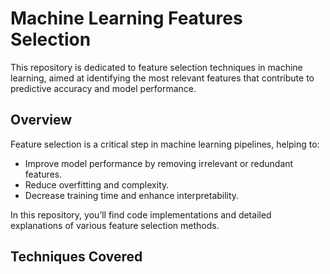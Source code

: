 # Machine Learning Features Selection

This repository is dedicated to feature selection techniques in machine learning, aimed at identifying the most relevant features that contribute to predictive accuracy and model performance.

## Overview

Feature selection is a critical step in machine learning pipelines, helping to:
- Improve model performance by removing irrelevant or redundant features.
- Reduce overfitting and complexity.
- Decrease training time and enhance interpretability.

In this repository, you’ll find code implementations and detailed explanations of various feature selection methods.

## Techniques Covered


